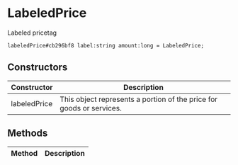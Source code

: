 # LabeledPrice
Labeled pricetag

```
labeledPrice#cb296bf8 label:string amount:long = LabeledPrice;
```

## Constructors
| Constructor | Description |
| ---- | ----------- |
| labeledPrice | This object represents a portion of the price for goods or services. |


## Methods
| Method | Description |
| ---- | ----------- |


